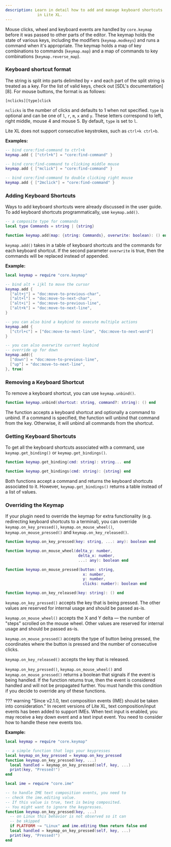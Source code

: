 ```yaml
---
description: Learn in detail how to add and manage keyboard shortcuts
              in Lite XL.
---
```


Mouse clicks, wheel and keyboard events are handled by
`core.keymap` before it was passed to other parts of the editor.
The keymap holds the state of various keys, including the modifiers
(`keymap.modkeys`) and runs a command when it's appropriate.
The keymap holds a map of key combinations to commands (`keymap.map`)
and a map of commands to key combinations (`keymap.reverse_map`).

### Keyboard shortcut format

The string is split into parts delimited by `+` and
each part of the split string is treated as a key.
For the list of valid keys, check out [SDL's documentation][8].
For mouse buttons, the format is as follows:

`[nclicks][type]click`

`nclicks` is the number of clicks and defaults to 1 when not specified.
`type` is optional and can be one of `l`, `r`, `m`, `x` and `y`.
These letters correspond to left, right middle, mouse 4 and
mouse 5.
By default, `type` is set to `l`.

Lite XL does not support consecutive keystrokes, such as `ctrl+k ctrl+b`.

**Examples:**

```lua
-- bind core:find-command to ctrl+k
keymap.add { ["ctrl+k"] = "core:find-command" }

-- bind core:find-command to clicking middle mouse
keymap.add { ["mclick"] = "core:find-command" }

-- bind core:find-command to double clicking right mouse
keymap.add { ["2mclick"] = "core:find-command" }
```

### Adding Keyboard Shortcuts

Ways to add keyboard shortcuts were already discussed in the user guide.
To add keyboard shortcuts programmatically, use `keymap.add()`.

```lua
-- a composite type for commands
local type Commands = string | {string}

function keymap.add(map: {string: Commands}, overwrite: boolean): () end
```

`keymap.add()` takes in a table of keyboard shortcuts and the commands
for each keyboard shortcut.
If the second parameter `overwrite` is true, then the commands
will be replaced instead of appended.

**Example:**

```lua
local keymap = require "core.keymap"

-- bind alt + ijkl to move the cursor
keymap.add {
  ["alt+j"] = "doc:move-to-previous-char",
  ["alt+l"] = "doc:move-to-next-char",
  ["alt+i"] = "doc:move-to-previous-line",
  ["alt+k"] = "doc:move-to-next-line",
}

-- you can also bind a keybind to execute multiple actions
keymap.add {
  ["ctrl+c"] = ["doc:move-to-next-line", "doc:move-to-next-word"]
}

-- you can also overwrite current keybind
-- override up for down
keymap.add({
  ["down"] = "doc:move-to-previous-line",
  ["up"] = "doc:move-to-next-line",
}, true)
```

### Removing a Keyboard Shortcut

To remove a keyboard shortcut, you can use `keymap.unbind()`.

```lua
function keymap.unbind(shortcut: string, command?: string): () end
```

The function accepts a keyboard shortcut and optionally a command to unbind.
If a command is specified, the function will unbind that command
from the key.
Otherwise, it will unbind all commands from the shortcut.

### Getting Keyboard Shortcuts

To get all the keyboard shortcuts associated with a command, use
`keymap.get_binding()` or `keymap.get_bindings()`.

```lua
function keymap.get_binding(cmd: string): string... end

function keymap.get_bindings(cmd: string): {string} end
```

Both functions accept a command and returns the keyboard
shortcuts associated to it.
However, `keymap.get_bindings()` returns a table instead
of a list of values.

### Overriding the Keymap

If your plugin need to override the keymap for extra functionality
(e.g. redirecting keyboard shortcuts to a terminal), you
can override `keymap.on_key_pressed()`, `keymap.on_mouse_wheel()`,
`keymap.on_mouse_pressed()` and `keymap.on_key_released()`.

```lua
function keymap.on_key_pressed(key: string, ...: any): boolean end

function keymap.on_mouse_wheel(delta_y: number,
                                delta_x: number,
                                ...: any): boolean end

function keymap.on_mouse_pressed(button: string,
                                  x: number,
                                  y: number,
                                  clicks: number): boolean end

function keymap.on_key_released(key: string): () end
```

`keymap.on_key_pressed()` accepts the key that is being pressed.
The other values are reserved for internal usage and should be
passed as-is.

`keymap.on_mouse_wheel()` accepts the X and Y delta — the number
of "steps" scrolled on the mouse wheel.
Other values are reserved for internal usage and should be passed
as-is.

`keymap.on_mouse_pressed()` accepts the type of button being pressed,
the coordinates where the button is pressed and the number of
consecutive clicks.

`keymap.on_key_released()` accepts the key that is released.

`keymap.on_key_pressed()`, `keymap.on_mouse_wheel()` and
`keymap.on_mouse_pressed()` returns a boolean that signals
if the event is being handled.
If the function returns true, then the event is considered
handled and will not be propagated further.
You must handle this condition if you decide to override
any of these functions.

??? warning "Since v2.1.0, text composition events (IME) should be taken into consideration."
    In recent versions of Lite XL, text composition/input events
    has been added to support IMEs.
    When text input is enabled, you may receive a key down event
    and a text input event.
    You need to consider how to handle these new events too.

**Example:**

```lua
local keymap = require "core.keymap"

-- a simple function that logs your keypresses
local keymap_on_key_pressed = keymap.on_key_pressed
function keymap.on_key_pressed(key, ...)
  local handled = keymap_on_key_pressed(self, key, ...)
  print(key, "Pressed!")
end

local ime = require "core.ime"

-- to handle IME text composition events, you need to
-- check the ime.editing value.
-- If this value is true, text is being composited.
-- You might want to ignore the keypresses.
function keymap.on_key_pressed(key, ...)
  -- on Linux this behavior is not observed so it can
  -- be skipped
  if PLATFORM ~= "Linux" and ime.editing then return false end
  local handled = keymap_on_key_pressed(self, key, ...)
  print(key, "Pressed!")
end
```